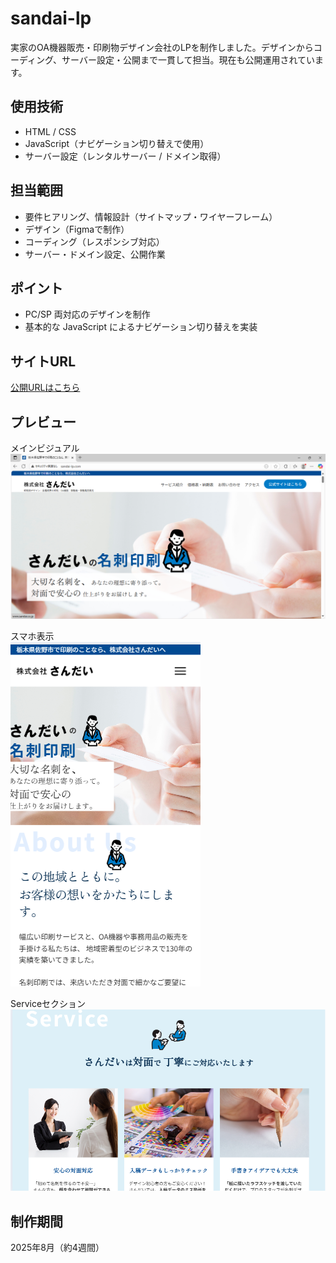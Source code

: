 # sandai-lp
実家のOA機器販売・印刷物デザイン会社のLPを制作しました。デザインからコーディング、サーバー設定・公開まで一貫して担当。現在も公開運用されています。

## 使用技術
- HTML / CSS  
- JavaScript（ナビゲーション切り替えで使用）  
- サーバー設定（レンタルサーバー / ドメイン取得）

## 担当範囲
- 要件ヒアリング、情報設計（サイトマップ・ワイヤーフレーム）  
- デザイン（Figmaで制作）  
- コーディング（レスポンシブ対応）  
- サーバー・ドメイン設定、公開作業  

## ポイント
- PC/SP 両対応のデザインを制作  
- 基本的な JavaScript によるナビゲーション切り替えを実装

## サイトURL
[公開URLはこちら](http://sandai-lp.com/)

## プレビュー
メインビジュアル  
![トップページ](sandai/screenshots/sandai-main.png)

スマホ表示  
![スマホ表示](sandai/screenshots/sandai-sp.png)

Serviceセクション  
![Serviceセクション](sandai/screenshots/sandai-service.png)


## 制作期間
2025年8月（約4週間）

